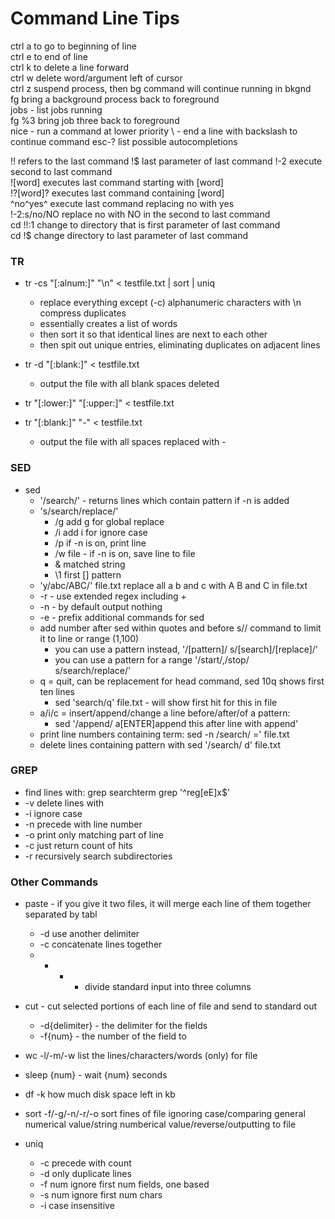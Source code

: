 Command Line Tips
=================

ctrl a to go to beginning of line  
ctrl e to end of line  
ctrl k to delete a line forward  
ctrl w delete word/argument left of cursor  
ctrl z suspend process, then bg command will continue running in bkgnd  
fg bring a background process back to foreground  
jobs - list jobs running  
fg %3 bring job three back to foreground  
nice - run a command at lower priority
\ - end a line with backslash to continue command
esc-?   list possible autocompletions

!!          refers to the last command
!$          last parameter of last command
!-2         execute second to last command  
![word]     executes last command starting with [word]  
!?[word]?   executes last command containing [word]  
^no^yes^    execute last command replacing no with yes  
!-2:s/no/NO replace no with NO in the second to last command  
cd !!:1     change to directory that is first parameter of last command  
cd !$       change directory to last parameter of last command  

### TR

* tr -cs "[:alnum:]" "\n" < testfile.txt | sort | uniq  
    * replace everything except (-c) alphanumeric characters with \n compress duplicates  
    * essentially creates a list of words  
    * then sort it so that identical lines are next to each other  
    * then spit out unique entries, eliminating duplicates on adjacent lines  

* tr -d "[:blank:]" < testfile.txt
    * output the file with all blank spaces deleted

* tr "[:lower:]" "[:upper:]" < testfile.txt

* tr "[:blank:]" "-" < testfile.txt
    * output the file with all spaces replaced with -


### SED

* sed
    * '/search/' - returns lines which contain pattern if -n is added
    * 's/search/replace/'
        * /g add g for global replace
        * /i add i for ignore case
        * /p if -n is on, print line
        * /w file -  if -n is on, save line to file
        * & matched string
        * \1 first [] pattern
    * 'y/abc/ABC/' file.txt replace all a b and c with A B and C in file.txt
    * -r - use extended regex including +
    * -n - by default output nothing
    * -e - prefix additional commands for sed
    * add number after sed within quotes and before s// command to limit it to line or range (1,100)
        * you can use a pattern instead, '/[pattern]/ s/[search]/[replace]/'
        * you can use a pattern for a range '/start/,/stop/ s/search/replace/'
    * q = quit, can be replacement for head command, sed 10q shows first ten lines
        * sed 'search/q' file.txt - will show first hit for this in file
    * a/i/c = insert/append/change a line before/after/of a pattern:
        * sed '/append/ a\[ENTER]append this after line with append'
    * print line numbers containing term: sed -n /search/ =' file.txt
    * delete lines containing pattern with sed '/search/ d' file.txt

### GREP

* find lines with:
    grep searchterm
    grep '^reg[eE]x$'
* -v delete lines with
* -i ignore case
* -n precede with line number
* -o print only matching part of line
* -c just return count of hits
* -r recursively search subdirectories

### Other Commands

* paste - if you give it two files, it will merge each line of them together separated by tabl
    * -d use another delimiter
    * -c concatenate lines together
    * - - - divide standard input into three columns

* cut - cut selected portions of each line of file and send to standard out
    * -d{delimiter} - the delimiter for the fields
    * -f{num} - the number of the field to 

* wc -l/-m/-w list the lines/characters/words (only) for file
* sleep {num} - wait {num} seconds
* df -k how much disk space left in kb
* sort -f/-g/-n/-r/-o sort fines of file ignoring case/comparing general numerical value/string numberical value/reverse/outputting to file

* uniq 
    * -c  precede with count
    * -d  only duplicate lines
    * -f num  ignore first num fields, one based
    * -s num  ignore first num chars 
    * -i  case insensitive
